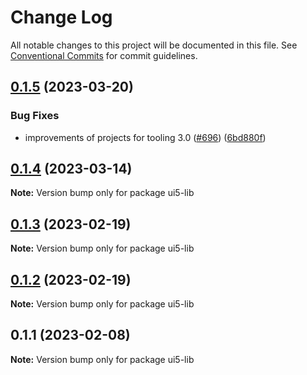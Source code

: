 # Change Log

All notable changes to this project will be documented in this file.
See [Conventional Commits](https://conventionalcommits.org) for commit guidelines.

## [0.1.5](https://github.com/ui5-community/ui5-ecosystem-showcase/compare/ui5-lib@0.1.4...ui5-lib@0.1.5) (2023-03-20)


### Bug Fixes

* improvements of projects for tooling 3.0 ([#696](https://github.com/ui5-community/ui5-ecosystem-showcase/issues/696)) ([6bd880f](https://github.com/ui5-community/ui5-ecosystem-showcase/commit/6bd880f4a0c15bdb0f3ac3d19a9f0a91e3c680ab))





## [0.1.4](https://github.com/ui5-community/ui5-ecosystem-showcase/compare/ui5-lib@0.1.3...ui5-lib@0.1.4) (2023-03-14)

**Note:** Version bump only for package ui5-lib

## [0.1.3](https://github.com/ui5-community/ui5-ecosystem-showcase/compare/ui5-lib@0.1.2...ui5-lib@0.1.3) (2023-02-19)

**Note:** Version bump only for package ui5-lib

## [0.1.2](https://github.com/ui5-community/ui5-ecosystem-showcase/compare/ui5-lib@0.1.1...ui5-lib@0.1.2) (2023-02-19)

**Note:** Version bump only for package ui5-lib

## 0.1.1 (2023-02-08)

**Note:** Version bump only for package ui5-lib
